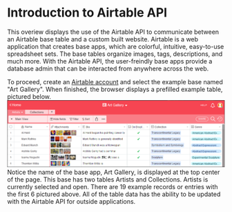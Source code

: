 # Introduction to Airtable API

This overiew displays the use of the Airtable API to communicate between an Airtable base table and a custom built website. Airtable is a web application that creates base apps, which are colorful, intuitive, easy-to-use spreadsheet sets. The base tables organize images, tags, descriptions, and much more. With the Airtable API, the user-freindly base apps provide a database admin that can be interacted from anywhere across the web.  

To proceed, create an [Airtable account](https://airtable.com/) and select the example base named "Art Gallery". When finished, the browser displays a prefilled example table, pictured below.
![alt text](https://github.com/techwriterjoe/introduction-airtable-api/blob/master/art-gallery-base-outline.png "Art Gallery base and Artists table")
Notice the name of the base app, Art Gallery, is displayed at the top center of the page. This base has two tables Artists and Collections. Artists is currently selected and open. There are 19 example records or entries with the first 6 pictured above. All of the table data has the ability to be updated with the Airtable API for outside applications.


